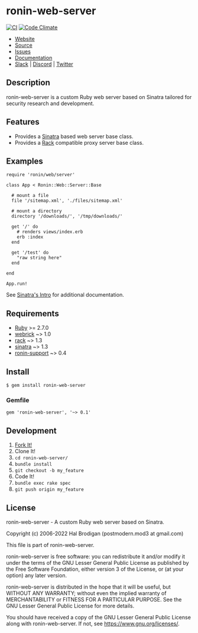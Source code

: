 # ronin-web-server

[![CI](https://github.com/ronin-rb/ronin-web-server/actions/workflows/ruby.yml/badge.svg)](https://github.com/ronin-rb/ronin-web-server/actions/workflows/ruby.yml)
[![Code Climate](https://codeclimate.com/github/ronin-rb/ronin-web-server.svg)](https://codeclimate.com/github/ronin-rb/ronin-web-server)

* [Website](https://ronin-rb.dev/)
* [Source](https://github.com/ronin-rb/ronin-web-server)
* [Issues](https://github.com/ronin-rb/ronin-web-server/issues)
* [Documentation](https://ronin-rb.dev/docs/ronin-web-server/frames)
* [Slack](https://ronin-rb.slack.com) |
  [Discord](https://discord.gg/6WAb3PsVX9) |
  [Twitter](https://twitter.com/ronin_rb)

## Description

ronin-web-server is a custom Ruby web server based on Sinatra tailored for
security research and development.

## Features

* Provides a [Sinatra][sinatra] based web server base class.
* Provides a [Rack][rack] compatible proxy server base class.

## Examples

    require 'ronin/web/server'
    
    class App < Ronin::Web::Server::Base
    
      # mount a file
      file '/sitemap.xml', './files/sitemap.xml'
    
      # mount a directory
      directory '/downloads/', '/tmp/downloads/'
    
      get '/' do
        # renders views/index.erb
        erb :index
      end
    
      get '/test' do
        "raw string here"
      end
    
    end
    
    App.run!

See [Sinatra's Intro][1] for additional documentation.

[1]: http://sinatrarb.com/intro.html

## Requirements

* [Ruby] >= 2.7.0
* [webrick] ~> 1.0
* [rack] ~> 1.3
* [sinatra] ~> 1.3
* [ronin-support] ~> 0.4

## Install

    $ gem install ronin-web-server

### Gemfile

    gem 'ronin-web-server', '~> 0.1'

## Development

1. [Fork It!](https://github.com/ronin-rb/ronin-web-server/fork)
2. Clone It!
3. `cd ronin-web-server/`
4. `bundle install`
5. `git checkout -b my_feature`
6. Code It!
7. `bundle exec rake spec`
8. `git push origin my_feature`

## License

ronin-web-server - A custom Ruby web server based on Sinatra.

Copyright (c) 2006-2022 Hal Brodigan (postmodern.mod3 at gmail.com)

This file is part of ronin-web-server.

ronin-web-server is free software: you can redistribute it and/or modify
it under the terms of the GNU Lesser General Public License as published
by the Free Software Foundation, either version 3 of the License, or
(at your option) any later version.

ronin-web-server is distributed in the hope that it will be useful,
but WITHOUT ANY WARRANTY; without even the implied warranty of
MERCHANTABILITY or FITNESS FOR A PARTICULAR PURPOSE.  See the
GNU Lesser General Public License for more details.

You should have received a copy of the GNU Lesser General Public License
along with ronin-web-server.  If not, see <https://www.gnu.org/licenses/>.

[Ruby]: https://www.ruby-lang.org
[webrick]: https://github.com/ruby/webrick#readme
[rack]: https://github.com/rack/rack#readme
[sinatra]: https://github.com/sinatra/sinatra#readme
[ronin-support]: https://github.com/ronin-rb/ronin-support#readme
